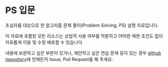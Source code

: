 # PS 입문

초심자를 대상으로 한 알고리즘 문제 풀이(Problem Solving, PS) 설명 자료입니다.

이 자료에 포함된 모든 리소스는 상업적 사용 여부를 막론하고 어떠한 제한 조건도 없이 자유롭게 이용 및 수정 배포할 수 있습니다.

내용에 보완하고 싶은 부분이 있거나, 제안하고 싶은 연습 문제 등이 있는 경우 [github repository](https://github.com/jwvg0425/algorithm)에 언제든지 Issue, Pull Request를 해 주세요.